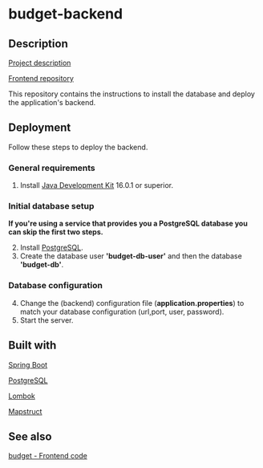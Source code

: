 # budget-backend

## Description

[Project description](https://github.com/fsv2860/budget)

[Frontend repository](https://github.com/fsv2860/budget-frontend)

This repository contains the instructions to install the database and deploy the application's backend.

## Deployment

Follow these steps to deploy the backend.

### General requirements

1. Install [Java Development Kit](https://www.oracle.com/java) 16.0.1 or superior.

### Initial database setup

**If you're using a service that provides you a PostgreSQL database you can skip the first two steps.**

2. Install [PostgreSQL](https://www.postgresql.org/).
3. Create the database user **'budget-db-user'** and then the database **'budget-db'**.

### Database configuration

4. Change the (backend) configuration file (**application.properties**) to match your database configuration (url,port, user, password).
5. Start the server.

## Built with

[Spring Boot](https://spring.io/projects/spring-boot)

[PostgreSQL](https://www.postgresql.org/)

[Lombok](https://projectlombok.org/)

[Mapstruct](https://mapstruct.org/)

## See also

[budget - Frontend code](https://github.com/fsv2860/budget-frontend)
